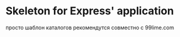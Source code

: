 Skeleton for Express' application
=======================

просто шаблон каталогов
рекомендутся совместно с 99lime.com